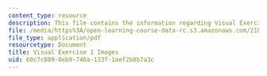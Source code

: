 ```yaml
---
content_type: resource
description: This file contains the information regarding Visual Exercise 1 Images.
file: /media/https%3A/open-learning-course-data-rc.s3.amazonaws.com/21h-009-the-world-1400-present-spring-2014/60c7c8090eb9746a133f1aef2b8b7a3c_MIT21H_009S14_pict.pdf
file_type: application/pdf
resourcetype: Document
title: Visual Exercise 1 Images
uid: 60c7c809-0eb9-746a-133f-1aef2b8b7a3c
---
```

